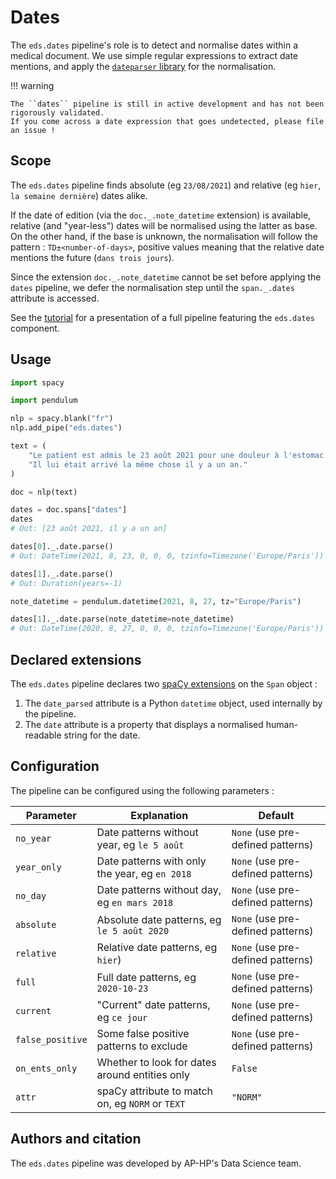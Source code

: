 # Dates

The `eds.dates` pipeline's role is to detect and normalise dates within a medical document.
We use simple regular expressions to extract date mentions, and apply the [`dateparser` library](https://dateparser.readthedocs.io/en/latest/index.html)
for the normalisation.

!!! warning

    The ``dates`` pipeline is still in active development and has not been rigorously validated.
    If you come across a date expression that goes undetected, please file an issue !

## Scope

The `eds.dates` pipeline finds absolute (eg `23/08/2021`) and relative (eg `hier`, `la semaine dernière`) dates alike.

If the date of edition (via the `doc._.note_datetime` extension) is available, relative (and "year-less") dates will be normalised
using the latter as base. On the other hand, if the base is unknown, the normalisation will follow the pattern :
`TD±<number-of-days>`, positive values meaning that the relative date mentions the future (`dans trois jours`).

Since the extension `doc._.note_datetime` cannot be set before applying the `dates` pipeline, we defer the normalisation step until the `span._.dates` attribute is accessed.

See the [tutorial](../../tutorials/detecting-dates.md) for a presentation of a full pipeline featuring the `eds.dates` component.

## Usage

```python
import spacy

import pendulum

nlp = spacy.blank("fr")
nlp.add_pipe("eds.dates")

text = (
    "Le patient est admis le 23 août 2021 pour une douleur à l'estomac. "
    "Il lui était arrivé la même chose il y a un an."
)

doc = nlp(text)

dates = doc.spans["dates"]
dates
# Out: [23 août 2021, il y a un an]

dates[0]._.date.parse()
# Out: DateTime(2021, 8, 23, 0, 0, 0, tzinfo=Timezone('Europe/Paris'))

dates[1]._.date.parse()
# Out: Duration(years=-1)

note_datetime = pendulum.datetime(2021, 8, 27, tz="Europe/Paris")

dates[1]._.date.parse(note_datetime=note_datetime)
# Out: DateTime(2020, 8, 27, 0, 0, 0, tzinfo=Timezone('Europe/Paris'))
```

## Declared extensions

The `eds.dates` pipeline declares two [spaCy extensions](https://spacy.io/usage/processing-pipelines#custom-components-attributes) on the `Span` object :

1. The `date_parsed` attribute is a Python `datetime` object, used internally by the pipeline.
2. The `date` attribute is a property that displays a normalised human-readable string for the date.

## Configuration

The pipeline can be configured using the following parameters :

| Parameter        | Explanation                                      | Default                           |
| ---------------- | ------------------------------------------------ | --------------------------------- |
| `no_year`        | Date patterns without year, eg `le 5 août`       | `None` (use pre-defined patterns) |
| `year_only`      | Date patterns with only the year, eg `en 2018`   | `None` (use pre-defined patterns) |
| `no_day`         | Date patterns without day, eg `en mars 2018`     | `None` (use pre-defined patterns) |
| `absolute`       | Absolute date patterns, eg `le 5 août 2020`      | `None` (use pre-defined patterns) |
| `relative`       | Relative date patterns, eg `hier`)               | `None` (use pre-defined patterns) |
| `full`           | Full date patterns, eg `2020-10-23`              | `None` (use pre-defined patterns) |
| `current`        | "Current" date patterns, eg `ce jour`            | `None` (use pre-defined patterns) |
| `false_positive` | Some false positive patterns to exclude          | `None` (use pre-defined patterns) |
| `on_ents_only`   | Whether to look for dates around entities only   | `False`                           |
| `attr`           | spaCy attribute to match on, eg `NORM` or `TEXT` | `"NORM"`                          |

## Authors and citation

The `eds.dates` pipeline was developed by AP-HP's Data Science team.
